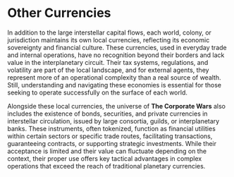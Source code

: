 # Other Currencies

In addition to the large interstellar capital flows, each world, colony, or jurisdiction maintains its own local currencies, reflecting its economic sovereignty and financial culture. These currencies, used in everyday trade and internal operations, have no recognition beyond their borders and lack value in the interplanetary circuit. Their tax systems, regulations, and volatility are part of the local landscape, and for external agents, they represent more of an operational complexity than a real source of wealth. Still, understanding and navigating these economies is essential for those seeking to operate successfully on the surface of each world.

Alongside these local currencies, the universe of **The Corporate Wars** also includes the existence of bonds, securities, and private currencies in interstellar circulation, issued by large consortia, guilds, or interplanetary banks. These instruments, often tokenized, function as financial utilities within certain sectors or specific trade routes, facilitating transactions, guaranteeing contracts, or supporting strategic investments. While their acceptance is limited and their value can fluctuate depending on the context, their proper use offers key tactical advantages in complex operations that exceed the reach of traditional planetary currencies.
